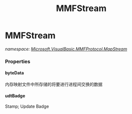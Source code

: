 ﻿---
title: MMFStream
---

# MMFStream
_namespace: [Microsoft.VisualBasic.MMFProtocol.MapStream](N-Microsoft.VisualBasic.MMFProtocol.MapStream.html)_





### Properties

#### byteData
内存映射文件中所存储的将要进行进程间交换的数据
#### udtBadge
Stamp; Update Badge

